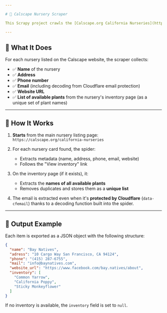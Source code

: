 ```yaml
---

# 🌿 Calscape Nursery Scraper

This Scrapy project crawls the [Calscape.org California Nurseries](https://calscape.org/california-nurseries) directory to extract useful data about native plant nurseries in California.

---
```


## 🚀 What It Does

For each nursery listed on the Calscape website, the scraper collects:

- ✅ **Name** of the nursery  
- ✅ **Address**  
- ✅ **Phone number**  
- ✅ **Email** (including decoding from Cloudflare email protection)  
- ✅ **Website URL**  
- ✅ **List of available plants** from the nursery's inventory page (as a unique set of plant names)

---

## 🧠 How It Works

1. **Starts** from the main nursery listing page:  
   `https://calscape.org/california-nurseries`

2. For each nursery card found, the spider:
   - Extracts metadata (name, address, phone, email, website)
   - Follows the "View inventory" link

3. On the inventory page (if it exists), it:
   - Extracts the **names of all available plants**
   - Removes duplicates and stores them as a **unique list**

4. The email is extracted even when it's **protected by Cloudflare** (`data-cfemail`) thanks to a decoding function built into the spider.

---

## 📝 Output Example

Each item is exported as a JSON object with the following structure:

```json
{
  "name": "Bay Natives",
  "adress": "10 Cargo Way San Francisco, CA 94124",
  "phone": "(415) 287-6755",
  "mail": "info@baynatives.com",
  "website_url": "https://www.facebook.com/bay.natives/about",
  "inventory": [
    "Common Yarrow",
    "California Poppy",
    "Sticky Monkeyflower"
  ]
}
```

If no inventory is available, the `inventory` field is set to `null`.
